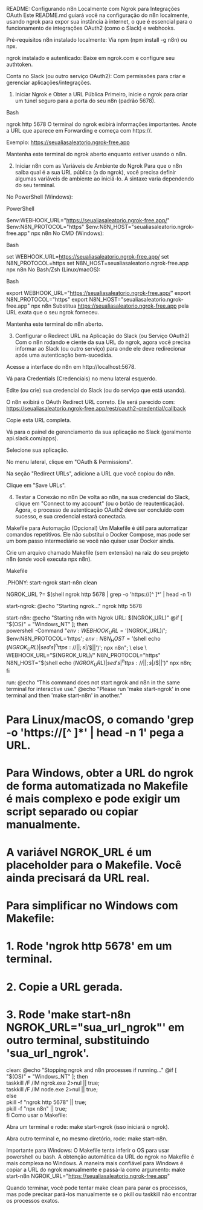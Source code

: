README: Configurando n8n Localmente com Ngrok para Integrações OAuth
Este README.md guiará você na configuração do n8n localmente, usando ngrok para expor sua instância à internet, o que é essencial para o funcionamento de integrações OAuth2 (como o Slack) e webhooks.

Pré-requisitos
n8n instalado localmente: Via npm (npm install -g n8n) ou npx.

ngrok instalado e autenticado: Baixe em ngrok.com e configure seu authtoken.

Conta no Slack (ou outro serviço OAuth2): Com permissões para criar e gerenciar aplicações/integrações.

1. Iniciar Ngrok e Obter a URL Pública
   Primeiro, inicie o ngrok para criar um túnel seguro para a porta do seu n8n (padrão 5678).

Bash

ngrok http 5678
O terminal do ngrok exibirá informações importantes. Anote a URL que aparece em Forwarding e começa com https://.

Exemplo: https://seualiasaleatorio.ngrok-free.app

Mantenha este terminal do ngrok aberto enquanto estiver usando o n8n.

2. Iniciar n8n com as Variáveis de Ambiente do Ngrok
   Para que o n8n saiba qual é a sua URL pública (a do ngrok), você precisa definir algumas variáveis de ambiente ao iniciá-lo. A sintaxe varia dependendo do seu terminal.

No PowerShell (Windows):

PowerShell

$env:WEBHOOK_URL="https://seualiasaleatorio.ngrok-free.app/"
$env:N8N_PROTOCOL="https"
$env:N8N_HOST="seualiasaleatorio.ngrok-free.app"
npx n8n
No CMD (Windows):

Bash

set WEBHOOK_URL=https://seualiasaleatorio.ngrok-free.app/
set N8N_PROTOCOL=https
set N8N_HOST=seualiasaleatorio.ngrok-free.app
npx n8n
No Bash/Zsh (Linux/macOS):

Bash

export WEBHOOK_URL="https://seualiasaleatorio.ngrok-free.app/"
export N8N_PROTOCOL="https"
export N8N_HOST="seualiasaleatorio.ngrok-free.app"
npx n8n
Substitua https://seualiasaleatorio.ngrok-free.app pela URL exata que o seu ngrok forneceu.

Mantenha este terminal do n8n aberto.

3. Configurar o Redirect URL na Aplicação do Slack (ou Serviço OAuth2)
   Com o n8n rodando e ciente da sua URL do ngrok, agora você precisa informar ao Slack (ou outro serviço) para onde ele deve redirecionar após uma autenticação bem-sucedida.

Acesse a interface do n8n em http://localhost:5678.

Vá para Credentials (Credenciais) no menu lateral esquerdo.

Edite (ou crie) sua credencial do Slack (ou do serviço que está usando).

O n8n exibirá o OAuth Redirect URL correto. Ele será parecido com:
https://seualiasaleatorio.ngrok-free.app/rest/oauth2-credential/callback

Copie esta URL completa.

Vá para o painel de gerenciamento da sua aplicação no Slack (geralmente api.slack.com/apps).

Selecione sua aplicação.

No menu lateral, clique em "OAuth & Permissions".

Na seção "Redirect URLs", adicione a URL que você copiou do n8n.

Clique em "Save URLs".

4. Testar a Conexão no n8n
   De volta ao n8n, na sua credencial do Slack, clique em "Connect to my account" (ou o botão de reautenticação). Agora, o processo de autenticação OAuth2 deve ser concluído com sucesso, e sua credencial estará conectada.

Makefile para Automação (Opcional)
Um Makefile é útil para automatizar comandos repetitivos. Ele não substitui o Docker Compose, mas pode ser um bom passo intermediário se você não quiser usar Docker ainda.

Crie um arquivo chamado Makefile (sem extensão) na raiz do seu projeto n8n (onde você executa npx n8n).

Makefile

.PHONY: start-ngrok start-n8n clean

NGROK_URL ?= $(shell ngrok http 5678 | grep -o 'https://[^ ]\*' | head -n 1)

start-ngrok:
@echo "Starting ngrok..."
ngrok http 5678

start-n8n:
@echo "Starting n8n with Ngrok URL: $(NGROK_URL)"
	@if [ "$(OS)" = "Windows_NT" ]; then \
 powershell -Command "$env:WEBHOOK_URL='$(NGROK_URL)/'; $env:N8N_PROTOCOL='https'; $env:N8N_HOST='$(shell echo $(NGROK_URL) | sed 's|^https://||; s|/$$||')'; npx n8n"; \
	else \
		WEBHOOK_URL="$(NGROK_URL)/" N8N_PROTOCOL="https" N8N_HOST="$(shell echo $(NGROK_URL) | sed 's|^https://||; s|/$$||')" npx n8n; \
 fi

run:
@echo "This command does not start ngrok and n8n in the same terminal for interactive use."
@echo "Please run 'make start-ngrok' in one terminal and then 'make start-n8n' in another."

# Para Linux/macOS, o comando 'grep -o 'https://[^ ]\*' | head -n 1' pega a URL.

# Para Windows, obter a URL do ngrok de forma automatizada no Makefile é mais complexo e pode exigir um script separado ou copiar manualmente.

# A variável NGROK_URL é um placeholder para o Makefile. Você ainda precisará da URL real.

# Para simplificar no Windows com Makefile:

# 1. Rode 'ngrok http 5678' em um terminal.

# 2. Copie a URL gerada.

# 3. Rode 'make start-n8n NGROK_URL="sua_url_ngrok"' em outro terminal, substituindo 'sua_url_ngrok'.

clean:
@echo "Stopping ngrok and n8n processes if running..."
@if [ "$(OS)" = "Windows_NT" ]; then \
 taskkill /F /IM ngrok.exe 2>nul || true; \
 taskkill /F /IM node.exe 2>nul || true; \
 else \
 pkill -f "ngrok http 5678" || true; \
 pkill -f "npx n8n" || true; \
 fi
Como usar o Makefile:

Abra um terminal e rode: make start-ngrok (isso iniciará o ngrok).

Abra outro terminal e, no mesmo diretório, rode: make start-n8n.

Importante para Windows: O Makefile tenta inferir o OS para usar powershell ou bash. A obtenção automática da URL do ngrok no Makefile é mais complexa no Windows. A maneira mais confiável para Windows é copiar a URL do ngrok manualmente e passá-la como argumento:
make start-n8n NGROK_URL="https://seualiasaleatorio.ngrok-free.app"

Quando terminar, você pode tentar make clean para parar os processos, mas pode precisar pará-los manualmente se o pkill ou taskkill não encontrar os processos exatos.
